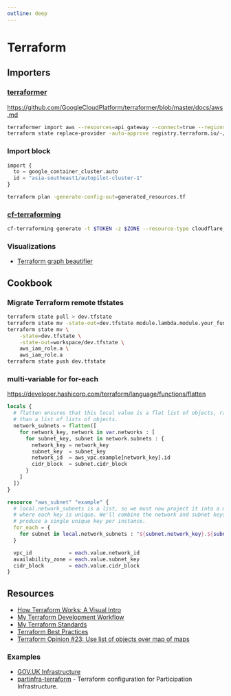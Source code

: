 ```yaml
---
outline: deep
---
```


# Terraform

## Importers

### [terraformer](https://github.com/GoogleCloudPlatform/terraformer)

<https://github.com/GoogleCloudPlatform/terraformer/blob/master/docs/aws.md>

```bash
terraformer import aws --resources=api_gateway --connect=true --regions=ap-southeast-1
terraform state replace-provider -auto-approve registry.terraform.io/-/aws hashicorp/aws
```

### Import block

```terraform
import {
  to = google_container_cluster.auto
  id = "asia-southeast1/autopilot-cluster-1"
}
```

```bash
terraform plan -generate-config-out=generated_resources.tf
```

### [cf-terraforming](https://github.com/cloudflare/cf-terraforming)

```bash
cf-terraforming generate -t $TOKEN -z $ZONE --resource-type cloudflare_record > importing-example.tf
```

### Visualizations

- [Terraform graph beautifier](https://github.com/pcasteran/terraform-graph-beautifier)

## Cookbook

### Migrate Terraform remote tfstates

```bash
terraform state pull > dev.tfstate
terraform state mv -state-out=dev.tfstate module.lambda.module.your_function module.your_function
terraform state mv \
    -state=dev.tfstate \
    -state-out=workspace/dev.tfstate \
    aws_iam_role.a \
    aws_iam_role.a
terraform state push dev.tfstate
```

### multi-variable for for-each

<https://developer.hashicorp.com/terraform/language/functions/flatten>

```terraform
locals {
  # flatten ensures that this local value is a flat list of objects, rather
  # than a list of lists of objects.
  network_subnets = flatten([
    for network_key, network in var.networks : [
      for subnet_key, subnet in network.subnets : {
        network_key = network_key
        subnet_key  = subnet_key
        network_id  = aws_vpc.example[network_key].id
        cidr_block  = subnet.cidr_block
      }
    ]
  ])
}

resource "aws_subnet" "example" {
  # local.network_subnets is a list, so we must now project it into a map
  # where each key is unique. We'll combine the network and subnet keys to
  # produce a single unique key per instance.
  for_each = {
    for subnet in local.network_subnets : "${subnet.network_key}.${subnet.subnet_key}" => subnet
  }

  vpc_id            = each.value.network_id
  availability_zone = each.value.subnet_key
  cidr_block        = each.value.cidr_block
}
```

## Resources

- [How Terraform Works: A Visual Intro](https://betterprogramming.pub/how-terraform-works-a-visual-intro-6328cddbe067)
- [My Terraform Development Workflow](https://brendanthompson.com/posts/2021/11/my-terraform-development-workflow)
- [My Terraform Standards](https://brendanthompson.com/posts/2021/11/my-terraform-standards)
- [Terraform Best Practices](https://www.terraform-best-practices.com/)
- [Terraform Opinion #23: Use list of objects over map of maps](https://jq1.io/posts/opinion_23/)

### Examples

- [GOV.UK Infrastructure](https://github.com/alphagov/govuk-infrastructure)
- [partinfra-terraform](https://github.com/mozilla/partinfra-terraform) - Terraform configuration for Participation Infrastructure.
